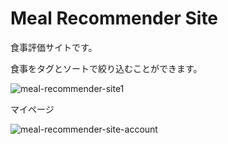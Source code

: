 # Meal Recommender Site

食事評価サイトです。

食事をタグとソートで絞り込むことができます。

![meal-recommender-site1](https://user-images.githubusercontent.com/68400191/189484999-f9e23502-a1a8-483f-98f9-1db3ca09fee4.gif)

マイページ

![meal-recommender-site-account](https://user-images.githubusercontent.com/68400191/189485441-dc7e0e41-e322-4cc2-ba25-1ccab598e785.gif)
